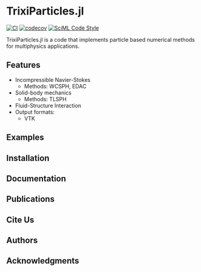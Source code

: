 # TrixiParticles.jl

[![CI](https://github.com/trixi-framework/TrixiParticles.jl/actions/workflows/ci.yml/badge.svg)](https://github.com/trixi-framework/TrixiParticles.jl/actions/workflows/ci.yml)
[![codecov](https://codecov.io/github/trixi-framework/TrixiParticles.jl/branch/main/graph/badge.svg?token=RDZXYbij0b)](https://codecov.io/github/trixi-framework/TrixiParticles.jl)
[![SciML Code Style](https://img.shields.io/static/v1?label=code%20style&message=SciML&color=9558b2&labelColor=389826)](https://github.com/SciML/SciMLStyle)


TrixiParticles.jl is a code that implements particle based numerical methods for multiphysics applications.

## Features
- Incompressible Navier-Stokes
  - Methods: WCSPH, EDAC
- Solid-body mechanics
  - Methods: TLSPH
- Fluid-Structure Interaction
- Output formats:
  - VTK
 
## Examples
 
## Installation

## Documentation

## Publications

## Cite Us

## Authors

## Acknowledgments
